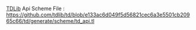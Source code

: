 [TDLib](https://github.com/tdlib/td) Api Scheme File : https://github.com/tdlib/td/blob/e133ac6d049f5d56821cec6a3e5501cb20965c66/td/generate/scheme/td_api.tl
